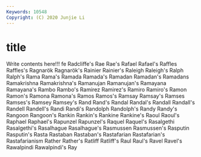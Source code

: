 ```yaml
---
Keywords: 10548
Copyright: (C) 2020 Junjie Li
---
```


# title

Write contents here!!!
fe 
Radcliffe's 
Rae 
Rae's 
Rafael 
Rafael's 
Raffles 
Raffles's
Ragnarök 
Ragnarök's 
Rainier 
Rainier's 
Raleigh 
Raleigh's 
Ralph 
Ralph's 
Rama 
Rama's
Ramada 
Ramada's 
Ramadan 
Ramadan's 
Ramadans 
Ramakrishna 
Ramakrishna's 
Ramanujan 
Ramanujan's 
Ramayana
Ramayana's 
Rambo 
Rambo's 
Ramirez 
Ramirez's 
Ramiro 
Ramiro's 
Ramon 
Ramon's 
Ramona
Ramona's 
Ramos 
Ramos's 
Ramsay 
Ramsay's 
Ramses 
Ramses's 
Ramsey 
Ramsey's 
Rand
Rand's 
Randal 
Randal's 
Randall 
Randall's 
Randell 
Randell's 
Randi 
Randi's 
Randolph
Randolph's 
Randy 
Randy's 
Rangoon 
Rangoon's 
Rankin 
Rankin's 
Rankine 
Rankine's 
Raoul
Raoul's 
Raphael 
Raphael's 
Rapunzel 
Rapunzel's 
Raquel 
Raquel's 
Rasalgethi 
Rasalgethi's 
Rasalhague
Rasalhague's 
Rasmussen 
Rasmussen's 
Rasputin 
Rasputin's 
Rasta 
Rastaban 
Rastaban's 
Rastafarian 
Rastafarian's
Rastafarianism 
Rather 
Rather's 
Ratliff 
Ratliff's 
Raul 
Raul's 
Ravel 
Ravel's 
Rawalpindi
Rawalpindi's 
Ray 
